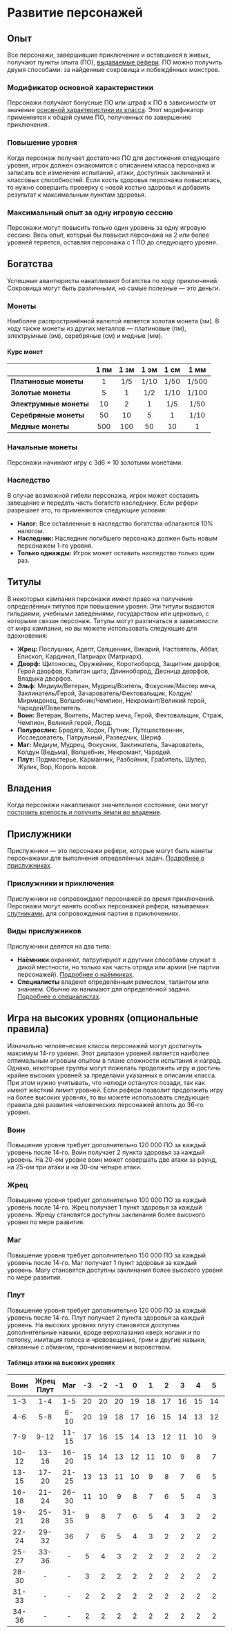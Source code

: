 # Развитие персонажей

## Опыт

Все персонажи, завершившие приключение и оставшиеся в живых, получают пункты опыта (ПО), [выдаваемые рефери](temp). ПО можно получить двумя способами: за найденные сокровища и побеждённых монстров.

### Модификатор основной характеристики

Персонажи получают бонусные ПО или штраф к ПО в зависимости от значение [основной характеристики их класса](player-characters.md#основные-характеристики). Этот модификатор применяется к общей сумме ПО, полученных по завершению приключения.

### Повышение уровня

Когда персонаж получает достаточно ПО для достижения следующего уровня, игрок должен ознакомится с описанием класса персонажа и записать все изменения испытаний, атаки, доступных заклинаний и классовых способностей. Если кость здоровья персонажа повысилась, то нужно совершить проверку с новой костью здоровья и добавить результат к максимальным пунктам здоровья.

### Максимальный опыт за одну игровую сессию

Персонажи могут повысить только один уровень за одну игровую сессию. Весь опыт, который бы повысил персонажа на 2 или более уровней теряется, оставляя персонажа с 1 ПО до следующего уровня.

## Богатства

Успешные авантюристы накапливают богатства по ходу приключений. Сокровища могут быть различными, но самые полезные — это деньги.

### Монеты

Наиболее распространённой валютой является золотая монета (зм). В ходу также монеты из других металлов — платиновые (пм), электрумные (эм), серебряные (см) и медные (мм).

#### Курс монет

|                        | 1 пм  | 1 зм  | 1 эм  | 1 см  | 1 мм  |
| :--------------------- | :---: | :---: | :---: | :---: | :---: |
| **Платиновые монеты**  |   1   |  1/5  | 1/10  | 1/50  | 1/500 |
| **Золотые монеты**     |   5   |   1   |  1/2  | 1/10  | 1/100 |
| **Электрумные монеты** |  10   |   2   |   1   |  1/5  | 1/50  |
| **Серебряные монеты**  |  50   |  10   |   5   |   1   | 1/10  |
| **Медные монеты**      |  500  |  100  |  50   |  10   |   1   |

### Начальные монеты

Персонажи начинают игру с 3d6 × 10 золотыми монетами.

### Наследство

В случае возможной гибели персонажа, игрок может составить завещание и передать часть богатств наследнику. Если рефери разрешает это, то применяются следующие условия:

- **Налог:** Все оставленные в наследство богатства облагаются 10% налогом.
- **Наследник:** Наследник погибшего персонажа должен быть новым персонажем 1-го уровня.
- **Только однажды:** Игрок может оставить наследство только один раз.

## Титулы

В некоторых кампания персонажи имеют право на получение определённых титулов при повышении уровня. Эти титулы выдаются гильдиями, учебными заведениями, государством или церковью, с которыми связан персонаж. Титулы могут различаться в зависимости от мира кампании, но вы можете использовать следующие для вдохновения:

- **Жрец:** Послушник, Адепт, Священник, Викарий, Настоятель, Аббат, Епископ, Кардинал, Патриарх (Матриарх).
- **Дворф:** Щитоносец, Оружейник, Короткобород, Защитник дворфов, Герой дворфов, Капитан щита, Длиннобород, Десница дворфов, Владыка дворфов.
- **Эльф:** Медиум/Ветеран, Мудрец/Воитель, Фокусник/Мастер меча, Заклинатель/Герой, Зачарователь/Фехтовальщик, Колдун/Мирмидонец, Волшебник/Чемпион, Некромант/Великий герой, Чародей/Повелитель.
- **Воин:** Ветеран, Воитель, Мастер меча, Герой, Фехтовальщик, Страж, Чемпион, Великий герой, Лорд.
- **Полурослик:** Бродяга, Ходок, Путник, Путешественник, Исследователь, Патрульный, Разведчик, Шериф.
- **Маг:** Медиум, Мудрец, Фокусник, Заклинатель, Зачарователь, Колдун (Ведьма), Волшебник, Некромант, Чародей.
- **Плут:** Подмастерье, Карманник, Разбойник, Грабитель, Шулер, Жулик, Вор, Король воров.

## Владения

Когда персонажи накапливают значительное состояние, они могут [построить крепость и получить земли во владение](strongholds).

## Прислужники

Прислужники — это персонажи рефери, которые могут быть наняты персонажами для выполнения определённых задач. [Подробнее о прислужниках](hired-help).

### Прислужники и приключения

Прислужники не сопровождают персонажей во время приключений. Персонажи могут нанять особых персонажей рефери, называемых [спутниками](temp), для сопровождения партии в приключениях.

### Виды прислужников

Прислужники делятся на два типа:

- **Наёмники** охраняют, патрулируют и другими способами служат в дикой местности, но только как часть отряда или армии (не партии персонажей). [Подробнее о наёмниках](temp).
- **Специалисты** владеют определённым ремеслом, талантом или знанием. Обычно их нанимают для определённой задачи. [Подробнее о специалистах](temp).

## Игра на высоких уровнях (опциональные правила)

Изначально человеческие классы персонажей могут достигнуть максимум 14-го уровня. Этот диапазон уровней является наиболее оптимальным игровым опытом в плане сложности испытания и наград. Однако, некоторые группы могут пожелать продолжить игру и достичь крайне высоких уровней за пределами указанных в описании класса. При этом нужно учитывать, что нелюди останутся позади, так как имеют жёсткий лимит уровней. Если рефери позволит продолжить игру на более высоких уровнях, то вы можете использовать следующие правила для развития человеческих персонажей вплоть до 36-го уровня.

### Воин

Повышение уровня требует дополнительно 120 000 ПО за каждый уровень после 14-го. Воин получает 2 пункта здоровья за каждый уровень. На 20-ом уровне воин может совершать две атаки за раунд, на 25-ом три атаки и на 30-ом четыре атаки.

### Жрец

Повышение уровня требует дополнительно 100 000 ПО за каждый уровень после 14-го. Жрец получает 1 пункт здоровья за каждый уровень. Жрецу становятся доступны заклинания более высокого уровня по мере развития.

### Маг

Повышение уровня требует дополнительно 150 000 ПО за каждый уровень после 14-го. Маг получает 1 пункт здоровья за каждый уровень. Магу становятся доступны заклинания более высокого уровня по мере развития.

### Плут

Повышение уровня требует дополнительно 120 000 ПО за каждый уровень после 14-го. Плут получает 2 пункта здоровья за каждый уровень. На высоких уровнях плуту становятся доступны дополнительные навыки, вроде верхолазания кверх ногами и по потолку, имитация голоса и чревовещание, грим и другие навыки, связанные с обманом, проникновением и воровством.

#### Таблица атаки на высоких уровнях

| Воин  | Жрец Плут |  Маг  |  -3   |  -2   |  -1   |   0   |   1   |   2   |   3   |   4   |   5   |   6   |   7   |   8   |   9   |
| :---: | :-------: | :---: | :---: | :---: | :---: | :---: | :---: | :---: | :---: | :---: | :---: | :---: | :---: | :---: | :---: |
|  1-3  |    1-4    |  1-5  |  20   |  20   |  20   |  19   |  18   |  17   |  16   |  15   |  14   |  13   |  12   |  11   |  10   |
|  4-6  |    5-8    | 6-10  |  20   |  19   |  18   |  17   |  16   |  15   |  14   |  13   |  12   |  11   |  10   |   9   |   8   |
|  7-9  |   9-12    | 11-15 |  17   |  16   |  15   |  14   |  13   |  12   |  11   |  10   |   9   |   8   |   7   |   6   |   5   |
| 10-12 |   13-16   | 16-20 |  15   |  14   |  13   |  12   |  11   |  10   |   9   |   8   |   7   |   6   |   5   |   4   |   3   |
| 13-15 |   17-20   | 21-25 |  13   |  13   |  11   |  10   |   9   |   8   |   7   |   6   |   5   |   4   |   3   |   2   |   2   |
| 16-18 |   21-24   | 26-30 |  11   |  10   |   9   |   8   |   7   |   6   |   5   |   4   |   3   |   2   |   2   |   2   |   2   |
| 19-21 |   25-28   | 31-35 |   9   |   8   |   7   |   6   |   5   |   4   |   3   |   2   |   2   |   2   |   2   |   2   |   2   |
| 22-24 |   29-32   |  36   |   7   |   6   |   5   |   4   |   3   |   2   |   2   |   2   |   2   |   2   |   2   |   2   |   2   |
| 25-27 |   33-36   |   -   |   5   |   4   |   3   |   2   |   2   |   2   |   2   |   2   |   2   |   2   |   2   |   2   |   2   |
| 28-30 |     -     |   -   |   3   |   2   |   2   |   2   |   2   |   2   |   2   |   2   |   2   |   2   |   2   |   2   |   2   |
| 31-33 |     -     |   -   |   2   |   2   |   2   |   2   |   2   |   2   |   2   |   2   |   2   |   2   |   2   |   2   |   2   |
| 34-36 |     -     |   -   |   2   |   2   |   2   |   2   |   2   |   2   |   2   |   2   |   2   |   2   |   2   |   2   |   2   |
